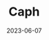 ---
type: star
title: "Caph"
constellation: Cassiopeia
date: 2023-06-07
hashtag: caph
tags:
  - Star
  - Cassiopeia
---
